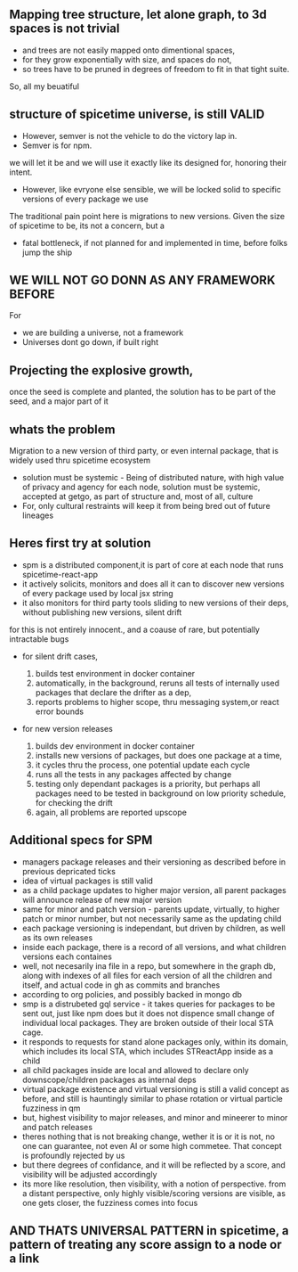 ## Mapping tree structure, let alone graph, to 3d spaces is not trivial

* and trees are not easily mapped onto dimentional spaces,
* for
  they grow exponentially with size, and spaces do not,
* so trees have to be pruned in degrees of freedom to fit
  in that tight suite.

So, all my beuatiful

## structure of spicetime universe, is still VALID

* However, semver is not the vehicle to do the victory lap in.
* Semver is for npm.

we will let it be and we will use it exactly like its designed for, honoring their intent.

* However, like evryone else sensible, we will be locked solid to specific versions of every package we use

The traditional pain point here is migrations to new versions.
Given the size of spicetime to be, its not a concern, but a

* fatal bottleneck,
  if not planned for and implemented in time,
  before folks jump the ship

## WE WILL NOT GO DONN AS ANY FRAMEWORK BEFORE

For

* we are building a universe, not a framework
* Universes dont go down, if built right

## Projecting the explosive growth,

once the seed is complete and planted, the solution has to be part of the seed, and a major part of it

## whats the problem

Migration to a new version of third party, or even internal package, that is widely used thru spicetime ecosystem

- solution must be systemic - Being of distributed nature, with high value of privacy and agency for each node, solution
  must be systemic, accepted at getgo, as part of structure and, most of all, culture
- For, only cultural restraints will keep it from being bred out of future lineages

## Heres first try at solution

- spm is a distributed component,it is part of core at each node that runs spicetime-react-app
- it actively solicits, monitors and does all it can to discover new versions of every package used by local jsx string
- it also monitors for third party tools sliding to new versions of their deps, without publishing new versions, silent
  drift

for this is not entirely innocent., and a coause of rare, but potentially intractable bugs

- for silent drift cases,
    1. builds test environment in docker container
    2. automatically, in the background, reruns all tests of internally used packages that declare the drifter as a dep,
    3. reports problems to higher scope, thru messaging system,or react error bounds

- for new version releases
    1. builds dev environment in docker container
    2. installs new versions of packages, but does one package at a time,
    3. it cycles thru the process, one potential update each cycle
    4. runs all the tests in any packages affected by change
    5. testing only dependant packages is a priority, but perhaps all packages need to be tested in background on low
       priority schedule, for checking the drift
    6. again, all problems are reported upscope

## Additional specs for SPM

- managers package releases and their versioning as described before in previous depricated ticks
- idea of virtual packages is still valid
- as a child package updates to higher major version, all parent packages will announce release of new major version
- same for minor and patch version - parents update, virtually, to higher patch or minor number, but not necessarily
  same as the updating child
- each package versioning is independant, but driven by children, as well as its own releases
- inside each package, there is a record of all versions, and what children versions each containes
- well, not necesarily ina file in a repo, but somewhere in the graph db, along with indexes of all files for each
  version of all the children and itself, and actual code in gh as commits and branches
- according to org policies, and possibly backed in mongo db
- smp is a distrubeted gql service - it takes queries for packages to be sent out, just like npm does
  but it does not dispence small change of individual local packages. They are broken outside of their local STA cage.
- it responds to requests for stand alone packages only, within its domain, which includes its local STA, which includes
  STReactApp inside as a child
- all child packages inside are local and allowed to declare only downscope/children packages as internal deps
- virtual package existence and virtual versioning is still a valid concept as before, and still is hauntingly similar
  to phase rotation or virtual particle fuzziness in qm
- but, highest visibility to major releases, and minor and mineerer to minor and patch releases
- theres nothing that is not breaking change, wether it is or it is not, no one can guarantee, not even AI or some high
  commetee. That concept is profoundly rejected by us
- but there degrees of confidance, and it will be reflected by a score, and visibility will be adjusted accordingly
- its more like resolution, then visibility, with a notion of perspective.
  from a distant perspective, only highly visible/scoring versions are visible, as one gets closer, the fuzziness comes
  into focus

## AND THATS UNIVERSAL PATTERN in spicetime, a pattern of treating any score assign to a node or a link





